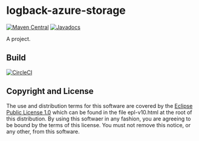 # logback-azure-storage

[![Maven Central](https://maven-badges.herokuapp.com/maven-central/fun.mike/logback-azure-storage/badge.svg)](https://maven-badges.herokuapp.com/maven-central/fun.mike/logback-azure-storage)
[![Javadocs](https://www.javadoc.io/badge/fun.mike/logback-azure-storage.svg)](https://www.javadoc.io/doc/fun.mike/logback-azure-storage)

A project.

## Build

[![CircleCI](https://circleci.com/gh/mike706574/logback-azure-storage.svg?style=svg)](https://circleci.com/gh/mike706574/logback-azure-storage)

## Copyright and License

The use and distribution terms for this software are covered by the
[Eclipse Public License 1.0] which can be found in the file
epl-v10.html at the root of this distribution. By using this softwaer
in any fashion, you are agreeing to be bound by the terms of this
license. You must not remove this notice, or any other, from this
software.

[Eclipse Public License 1.0]: http://opensource.org/licenses/eclipse-1.0.php
